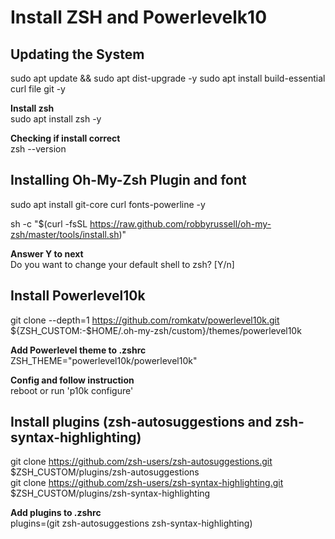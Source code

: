 # Install ZSH and Powerlevelk10

## Updating the System
sudo apt update && sudo apt dist-upgrade -y
sudo apt install build-essential curl file git -y

**Install zsh**  
sudo apt install zsh -y

**Checking if install correct**  
zsh --version

## Installing Oh-My-Zsh Plugin and font
sudo apt install git-core curl fonts-powerline -y

sh -c "$(curl -fsSL https://raw.github.com/robbyrussell/oh-my-zsh/master/tools/install.sh)"

**Answer Y to next**  
Do you want to change your default shell to zsh? [Y/n]

## Install Powerlevel10k
git clone --depth=1 https://github.com/romkatv/powerlevel10k.git ${ZSH_CUSTOM:-$HOME/.oh-my-zsh/custom}/themes/powerlevel10k

**Add Powerlevel theme to .zshrc**  
ZSH_THEME="powerlevel10k/powerlevel10k"

**Config and follow instruction**  
reboot or run 'p10k configure'

## Install plugins (zsh-autosuggestions and zsh-syntax-highlighting)
git clone https://github.com/zsh-users/zsh-autosuggestions.git $ZSH_CUSTOM/plugins/zsh-autosuggestions  
git clone https://github.com/zsh-users/zsh-syntax-highlighting.git $ZSH_CUSTOM/plugins/zsh-syntax-highlighting

**Add plugins to .zshrc**  
plugins=(git zsh-autosuggestions zsh-syntax-highlighting)

